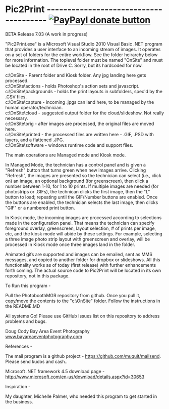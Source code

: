 Pic2Print --------------------------------------  [![PayPayl donate button](http://img.shields.io/paypal/donate.png?color=yellow)](https://www.paypal.com/cgi-bin/webscr?cmd=_s-xclick&hosted_button_id=7JRTAVG63XHUL  "Donate once-off to this project using Paypal")
=========

BETA Release 7.03 (A work in progress) 

"Pic2Print.exe" is a Microsoft Visual Studio 2010 Visual Basic .NET program that provides a user interface to an incoming stream of images.  It operates on a set of folders for the entire workflow. See the folder heirarchy below for more information. The toplevel folder must be named "OnSite" and must be located in the root of Drive C.  Sorry, but its hardcoded for now.  

c:\OnSite                - Parent folder and Kiosk folder. Any jpg landing here gets processed.<br>
c:\OnSite\actions        - holds Photoshop's action sets and javascript.<br>
c:\OnSite\backgrounds    - holds the print layouts in subfolders, spec'd by the .CSV files.<br>
c:\OnSite\capture        - incoming .jpgs can land here, to be managed by the human operator/technician.<br>
c:\OnSite\cloud          - suggested output folder for the cloud/slideshow.  Not really necessary.<br>
c:\OnSite\orig           - after images are processed, the original files are moved here.<br>
c:\OnSite\printed        - the processed files are written here - .GIF, .PSD with layers, and a flattened .JPG.<br>
c:\OnSite\software       - windows runtime code and support files.<br>

The main operations are Managed mode and Kiosk mode. 

In Managed Mode, the technician has a control panel and is given a "Refresh" button that turns green when new  images arrive. Clicking "Refresh", the images are presented so the technician can select (i.e., click on) an image, an optional background (for greenscreen), then click a number between 1-10, for 1 to 10 prints.  If multiple images are needed (for photostrips or .GIFs), the technican clicks the first image, then the "L" button to load; repeating until the GIF/Number buttons are enabled. Once the buttons are enabled, the technician selects the last image, then clicks "GIF" or a numbered print button.

In Kiosk mode, the incoming images are processed according to selections made in the configuration panel.  That means the technician can specify foreground overlay, greenscreen, layout selection, # of prints per image, etc, and the kiosk mode will abide by these settings.  For example, selecting a three image photo strip layout with greenscreen and overlay, will be processed in Kiosk mode once three images land in the folder.

Animated gifs are supported and images can be emailed, sent as MMS messages, and copied to another folder for dropbox or slideshows.  All this functionality works as of today (first release) with further enhancements forth coming.  The actual source code to Pic2Print will be located in its own repository, not in this package. 

To Run this program - 

Pull the PhotoboothMGR repository from github.  Once you pull it, copy/move the contents to the "c:\OnSite" folder.
Follow the instructions in the README.MD

All systems Go! Please use GitHub Issues list on this repository to address problems and bugs.

Doug Cody
Bay Area Event Photography
www.bayareaeventphotography.com

References -

The mail program is a github project - https://github.com/muquit/mailsend. Please send kudos and cash..

Microsoft .NET framework 4.5 download page - http://www.microsoft.com/en-us/download/details.aspx?id=30653

Inspiration -

My daughter, Michelle Palmer, who needed this program to get started in the business.


